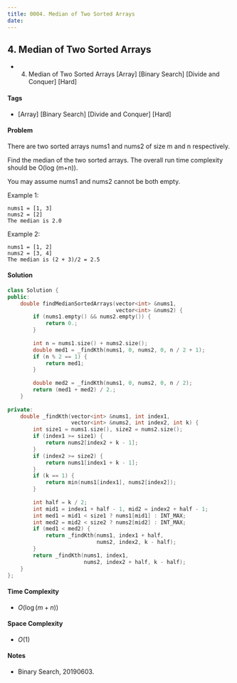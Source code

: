 ```yaml
---
title: 0004. Median of Two Sorted Arrays
date: 
---
```


## 4. Median of Two Sorted Arrays
- 4. Median of Two Sorted Arrays [Array] [Binary Search] [Divide and Conquer] [Hard]

#### Tags
 - [Array] [Binary Search] [Divide and Conquer] [Hard]

#### Problem
There are two sorted arrays nums1 and nums2 of size m and n respectively.

Find the median of the two sorted arrays. The overall run time complexity should be O(log (m+n)).

You may assume nums1 and nums2 cannot be both empty.

Example 1:

    nums1 = [1, 3]
    nums2 = [2]
    The median is 2.0

Example 2:

    nums1 = [1, 2]
    nums2 = [3, 4]
    The median is (2 + 3)/2 = 2.5

#### Solution
``` C++
class Solution {
public:
    double findMedianSortedArrays(vector<int> &nums1, 
                                  vector<int> &nums2) {
        if (nums1.empty() && nums2.empty()) {
            return 0.;
        }
        
        int n = nums1.size() + nums2.size();
        double med1 = _findKth(nums1, 0, nums2, 0, n / 2 + 1);
        if (n % 2 == 1) {
            return med1;
        }
        
        double med2 = _findKth(nums1, 0, nums2, 0, n / 2);
        return (med1 + med2) / 2.;
    }
    
private:
    double _findKth(vector<int> &nums1, int index1, 
                    vector<int> &nums2, int index2, int k) {
        int size1 = nums1.size(), size2 = nums2.size();
        if (index1 >= size1) {
            return nums2[index2 + k - 1];
        }
        if (index2 >= size2) {
            return nums1[index1 + k - 1];
        }
        if (k == 1) {
            return min(nums1[index1], nums2[index2]);
        }
        
        int half = k / 2;
        int mid1 = index1 + half - 1, mid2 = index2 + half - 1;
        int med1 = mid1 < size1 ? nums1[mid1] : INT_MAX;
        int med2 = mid2 < size2 ? nums2[mid2] : INT_MAX;
        if (med1 < med2) {
            return _findKth(nums1, index1 + half, 
                            nums2, index2, k - half);
        }
        return _findKth(nums1, index1, 
                        nums2, index2 + half, k - half);
    }
};
```

#### Time Complexity
- $O(\log(m + n))$

#### Space Complexity
- $O(1)$

#### Notes
- Binary Search, 20190603.

